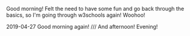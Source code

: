 Good morning! Felt the need to have some fun and go back through the basics, so I'm going through w3schools again! Woohoo!

2019-04-27 Good morning again! /// And afternoon! Evening!